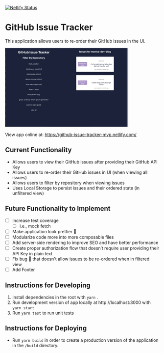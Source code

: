 [![Netlify Status](https://api.netlify.com/api/v1/badges/51d3788c-ed84-428b-a0f8-1903e12619f9/deploy-status)](https://app.netlify.com/sites/github-issue-tracker-mvp/deploys)
 
 # GitHub Issue Tracker


This application allows users to re-order their GitHub issues in the UI.

<img src="public/Screen%20Shot%202020-01-29%20at%206.34.53%20PM.png" width="400" alt="screenshot of application">
 
   
View app online at: https://github-issue-tracker-mvp.netlify.com/ 

## Current Functionality

- Allows users to view their GitHub issues after providing their GitHub API Key
- Allows users to re-order their GitHub issues in UI (when viewing all issues)
- Allows users to filter by repository when viewing issues
- Uses Local Storage to persist issues and their ordered state (in unfiltered view)

## Future Functionality to Implement

- [ ] Increase test coverage
  - [ ] i.e., mock fetch
- [ ] Make application look prettier 💅
- [ ] Modularize code more into more composable files
- [ ] Add server-side rendering to improve SEO and have better performance
- [ ] Create proper authorization flow that doesn’t require user providing their API Key in plain text
- [ ] Fix bug 🐛 that doesn't allow issues to be re-ordered when in filtered view
- [ ] Add Footer

## Instructions for Developing

1. Install dependencies in the root with `yarn` .
2. Run development version of app locally at http://localhost:3000 with `yarn start`
3. Run `yarn test` to run unit tests

## Instructions for Deploying

- Run `yarn build` in order to create a production version of the application in the `/build` directory.
